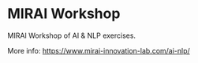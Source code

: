 # MIRAI Workshop

MIRAI Workshop of AI &amp; NLP exercises.

More info: https://www.mirai-innovation-lab.com/ai-nlp/
